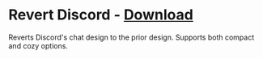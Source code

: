 # Revert Discord - [Download](http://betterdiscord.net/ghdl/?url=https://raw.githubusercontent.com/fluffingtons/revert-discord/master/revert.theme.css)
Reverts Discord's chat design to the prior design. Supports both compact and cozy options.
